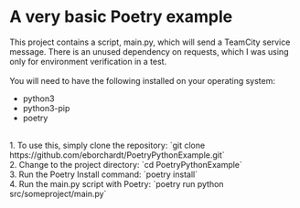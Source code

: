 # A very basic Poetry example
This project contains a script, main.py, which will send a TeamCity service message. There is an unused dependency on requests, which I was using only for environment verification in a test.<br>
<br>
You will need to have the following installed on your operating system:<br>
* python3
* python3-pip
* poetry
<br>
1. To use this, simply clone the repository: `git clone https://github.com/eborchardt/PoetryPythonExample.git`<br>
2. Change to the project directory: `cd PoetryPythonExample`<br>
3. Run the Poetry Install command: `poetry install`<br>
4. Run the main.py script with Poetry: `poetry run python src/someproject/main.py`<br>
